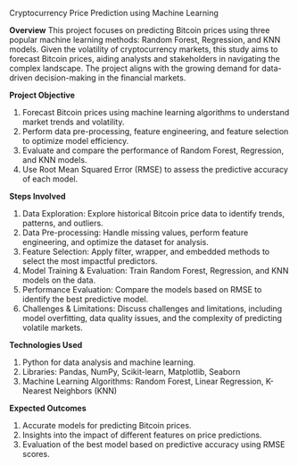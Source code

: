 Cryptocurrency Price Prediction using Machine Learning

**Overview**
This project focuses on predicting Bitcoin prices using three popular machine learning methods: Random Forest, Regression, and KNN models. Given the volatility of cryptocurrency markets, this study aims to forecast Bitcoin prices, aiding analysts and stakeholders in navigating the complex landscape. The project aligns with the growing demand for data-driven decision-making in the financial markets.

**Project Objective**
1. Forecast Bitcoin prices using machine learning algorithms to understand market trends and volatility.
2. Perform data pre-processing, feature engineering, and feature selection to optimize model efficiency.
3. Evaluate and compare the performance of Random Forest, Regression, and KNN models.
4. Use Root Mean Squared Error (RMSE) to assess the predictive accuracy of each model.

**Steps Involved**
1. Data Exploration: Explore historical Bitcoin price data to identify trends, patterns, and outliers.
2. Data Pre-processing: Handle missing values, perform feature engineering, and optimize the dataset for analysis.
3. Feature Selection: Apply filter, wrapper, and embedded methods to select the most impactful predictors.
4. Model Training & Evaluation: Train Random Forest, Regression, and KNN models on the data.
5. Performance Evaluation: Compare the models based on RMSE to identify the best predictive model.
6. Challenges & Limitations: Discuss challenges and limitations, including model overfitting, data quality issues, and the complexity of predicting volatile markets.

**Technologies Used**
1. Python for data analysis and machine learning.
2. Libraries: Pandas, NumPy, Scikit-learn, Matplotlib, Seaborn
3. Machine Learning Algorithms: Random Forest, Linear Regression, K-Nearest Neighbors (KNN)

**Expected Outcomes**
1. Accurate models for predicting Bitcoin prices.
2. Insights into the impact of different features on price predictions.
3. Evaluation of the best model based on predictive accuracy using RMSE scores.
